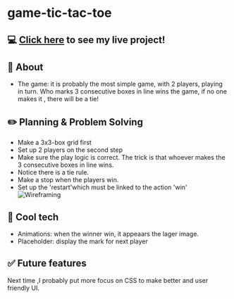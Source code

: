 # game-tic-tac-toe
## :computer: [Click here](https://angelalicareer.github.io/game-tic-tac-toe/index.html) to see my live project!

## :page_facing_up: About
- The game: it is probably the most simple game, with 2 players, playing in turn. Who marks 3 consecutive boxes in line wins the game, if no one makes it , there will be a tie!
## :pencil2: Planning & Problem Solving
- Make a 3x3-box grid first
- Set up 2 players on the second step
- Make sure the play logic is correct. The trick is that whoever makes the 3 consecutive boxes in line wins.
- Notice there is a tie rule.
- Make a stop when the players win.
- Set up the 'restart'which must be linked to the action 'win'
![Wireframing](https://images.unsplash.com/photo-1581291518633-83b4ebd1d83e?ixlib=rb-1.2.1&ixid=MnwxMjA3fDB8MHxwaG90by1wYWdlfHx8fGVufDB8fHx8&auto=format&fit=crop&w=1170&q=80)

## :rocket: Cool tech
- Animations: when the winner win, it appeaars the lager image.
- Placeholder: display the mark for next player


## :white_check_mark: Future features
Next time ,I probably put more focus on CSS to make better and user friendly UI. 
